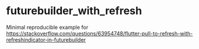# futurebuilder_with_refresh

Minimal reproducible example for https://stackoverflow.com/questions/63954748/flutter-pull-to-refresh-with-refreshindicator-in-futurebuilder
